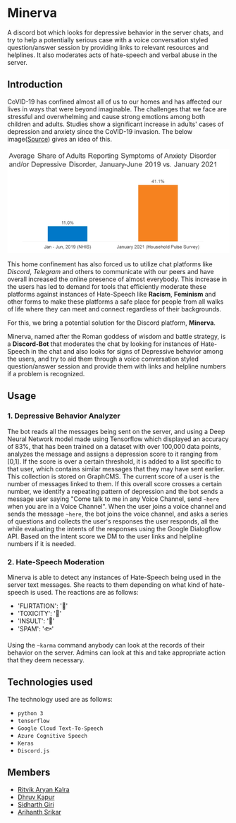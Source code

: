 # Minerva
A discord bot which looks for depressive behavior in the server chats, and try to help a potentially serious case with a voice conversation styled question/answer session by providing links to relevant resources and helplines. It also moderates acts of hate-speech and verbal abuse in the server.

## Introduction
CoVID-19 has confined almost all of us to our homes and has affected our lives in ways that were beyond imaginable. The challenges that we face are stressful and overwhelming and cause strong emotions among both children and adults.  Studies show a significant increase in adults' cases of depression and anxiety since the CoVID-19 invasion. The below image([Source](https://www.kff.org/coronavirus-covid-19/issue-brief/the-implications-of-covid-19-for-mental-health-and-substance-use/)) gives an idea of this.

![Depression and Anxiety Cases reported comparison from Jan 2019 to Jan 2021](./readme_assets/cases_jan_2019_to_jan_2021.png)

This home confinement has also forced us to utilize chat platforms like *Discord*, *Telegram* and others to communicate with our peers and have overall increased the online presence of almost everybody. This increase in the users has led to demand for tools that efficiently moderate these platforms against instances of Hate-Speech like **Racism**, **Feminism** and other forms to make these platforms a safe place for people from all walks of life where they can meet and connect regardless of their backgrounds. 

For this, we bring a potential solution for the Discord platform, **Minerva**.

Minerva, named after the Roman goddess of wisdom and battle strategy, is a **Discord-Bot** that moderates the chat by looking for instances of Hate-Speech in the chat and also looks for signs of Depressive behavior among the users, and try to aid them through a voice conversation styled question/answer session and provide them with links and helpline numbers if a problem is recognized.

## Usage
### 1. Depressive Behavior Analyzer
The bot reads all the messages being sent on the server, and using a Deep Neural Network model made using Tensorflow which displayed an accuracy of 83%, that has been trained on a dataset with over 100,000 data points, analyzes the message and assigns a depression score to it ranging from [0,1]. If the score is over a certain threshold, it is added to a list specific to that user, which contains similar messages that they may have sent earlier. This collection is stored on GraphCMS. The current score of a user is the number of messages linked to them. If this overall score crosses a certain number, we identify a repeating pattern of depression and the bot sends a message user saying "Come talk to me in any Voice Channel, send `~here` when you are in a Voice Channel". When the user joins a voice channel and sends the message `~here`, the bot joins the voice channel, and asks a series of questions and collects the user's responses the user responds, all the while evaluating the intents of the responses using the Google Dialogflow API. Based on the intent score we DM to the user links and helpline numbers if it is needed.

### 2. Hate-Speech Moderation
Minerva is able to detect any instances of Hate-Speech being used in the server text messages. She reacts to them depending on what kind of hate-speech is used. The reactions are as follows:

* 'FLIRTATION': '💋'
* 'TOXICITY': '🧨'
* 'INSULT': '👊'
* 'SPAM': '🐟'

Using the `~karma` command anybody can look at the records of their behavior on the server. Admins can look at this and take appropriate action that they deem necessary.

## Technologies used
The technology used are as follows:

* `python 3`
* `tensorflow`
* `Google Cloud Text-To-Speech`
* `Azure Cognitive Speech`
* `Keras`
* `Discord.js`

## Members
* [Ritvik Aryan Kalra](https://github.com/rvk7895)
* [Dhruv Kapur](https://github.com/dkapur17)
* [Sidharth Giri](https://github.com/Sidx-sys)
* [Arihanth Srikar](https://github.com/Arihanth007)
